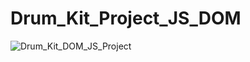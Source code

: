 # Drum_Kit_Project_JS_DOM

![Drum_Kit_DOM_JS_Project](https://user-images.githubusercontent.com/73109141/224305142-8e4d379b-b2e9-4b4f-9211-9b1cc986e512.png)
